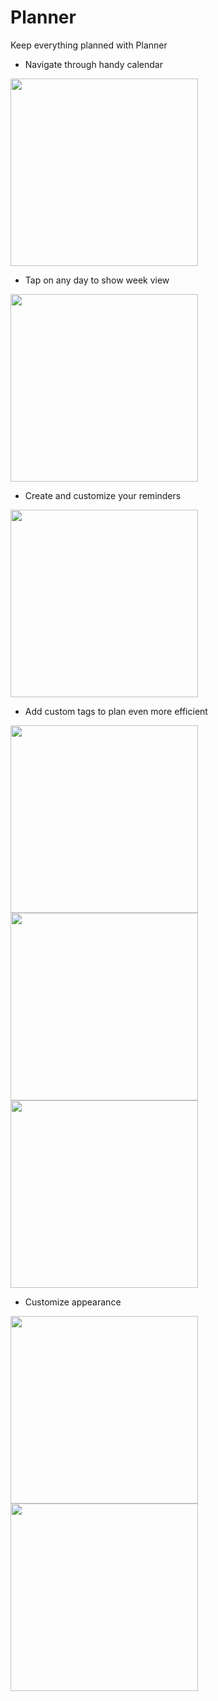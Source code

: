 # Planner
Keep everything planned with Planner

* Navigate through handy calendar
<img src="https://github.com/stuffeddanny/Planner/blob/main/Preview/calendar.gif" width="300" />

* Tap on any day to show week view
<img src="https://github.com/stuffeddanny/Planner/blob/main/Preview/weekView.gif" width="300" />

* Create and customize your reminders
<img src="https://github.com/stuffeddanny/Planner/blob/main/Preview/reminder.gif" width="300" />

* Add custom tags to plan even more efficient  
<p float="left">
<img src="https://github.com/stuffeddanny/Planner/blob/main/Preview/tags.gif" width="300" />
<img src="https://github.com/stuffeddanny/Planner/blob/main/Preview/horizontal_tags.png" width="300" />
<img src="https://github.com/stuffeddanny/Planner/blob/main/Preview/big_vertical_tags.png" width="300" />
</p>

* Customize appearance
<p float="left">
<img src="https://github.com/stuffeddanny/Planner/blob/main/Preview/appearance1.png" width="300" />
<img src="https://github.com/stuffeddanny/Planner/blob/main/Preview/appearance2.png" width="300" />
</p>

